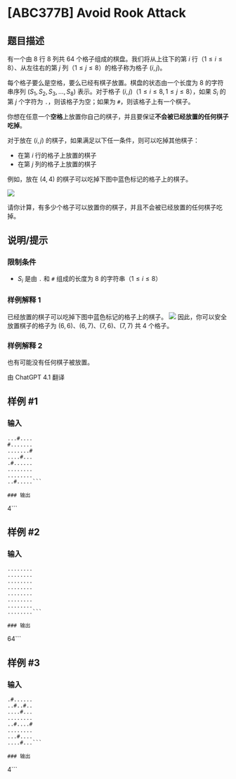 # [ABC377B] Avoid Rook Attack

## 题目描述

有一个由 $8$ 行 $8$ 列共 $64$ 个格子组成的棋盘。我们将从上往下的第 $i$ 行（$1\leq i\leq 8$）、从左往右的第 $j$ 列（$1\leq j\leq 8$）的格子称为格子 $(i,j)$。

每个格子要么是空格，要么已经有棋子放置。棋盘的状态由一个长度为 $8$ 的字符串序列 $(S_1, S_2, S_3, \ldots, S_8)$ 表示。对于格子 $(i,j)$（$1\leq i\leq 8, 1\leq j\leq 8$），如果 $S_i$ 的第 $j$ 个字符为 `.`，则该格子为空；如果为 `#`，则该格子上有一个棋子。

你想在任意一个**空格**上放置你自己的棋子，并且要保证**不会被已经放置的任何棋子吃掉**。

对于放在 $(i,j)$ 的棋子，如果满足以下任一条件，则可以吃掉其他棋子：

- 在第 $i$ 行的格子上放置的棋子
- 在第 $j$ 列的格子上放置的棋子

例如，放在 $(4,4)$ 的棋子可以吃掉下图中蓝色标记的格子上的棋子。

![](https://cdn.luogu.com.cn/upload/vjudge_pic/AT_abc377_b/d611753ba59710d319def55c7546b224347c8e6e.png)

请你计算，有多少个格子可以放置你的棋子，并且不会被已经放置的任何棋子吃掉。

## 说明/提示

### 限制条件

- $S_i$ 是由 `.` 和 `#` 组成的长度为 $8$ 的字符串（$1\leq i\leq 8$）

### 样例解释 1

已经放置的棋子可以吃掉下图中蓝色标记的格子上的棋子。
![](https://img.atcoder.jp/abc377/961e68831196c30669358e986f2ba2be.png)
因此，你可以安全放置棋子的格子为 $(6,6)$、$(6,7)$、$(7,6)$、$(7,7)$ 共 $4$ 个格子。

### 样例解释 2

也有可能没有任何棋子被放置。

由 ChatGPT 4.1 翻译

## 样例 #1

### 输入

```
...#....
#.......
.......#
....#...
.#......
........
........
..#.....```

### 输出

```
4```

## 样例 #2

### 输入

```
........
........
........
........
........
........
........
........```

### 输出

```
64```

## 样例 #3

### 输入

```
.#......
..#..#..
....#...
........
..#....#
........
...#....
....#...```

### 输出

```
4```

